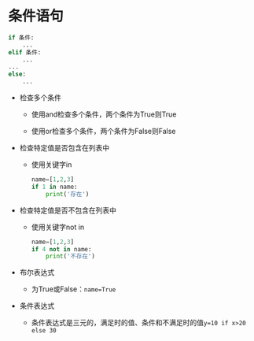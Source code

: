 # 条件语句
```python
if 条件:
    ...
elif 条件:
    ...
...
else:
    ...
```

* 检查多个条件
    * 使用and检查多个条件，两个条件为True则True

    * 使用or检查多个条件，两个条件为False则False

* 检查特定值是否包含在列表中
    * 使用关键字in

        ```python
        name=[1,2,3]
        if 1 in name:
            print('存在')
        ```
* 检查特定值是否不包含在列表中
    * 使用关键字not in

        ```python
        name=[1,2,3]
        if 4 not in name:
            print('不存在')
        ```
* 布尔表达式
    * 为True或False：`name=True`

* 条件表达式
    * 条件表达式是三元的，满足时的值、条件和不满足时的值`y=10 if x>20 else 30`
